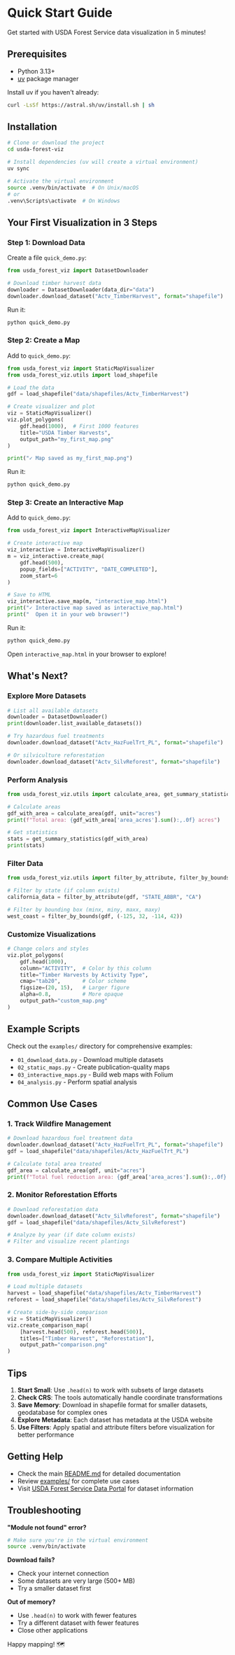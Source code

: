 # Quick Start Guide

Get started with USDA Forest Service data visualization in 5 minutes!

## Prerequisites

- Python 3.13+
- [uv](https://github.com/astral-sh/uv) package manager

Install uv if you haven't already:
```bash
curl -LsSf https://astral.sh/uv/install.sh | sh
```

## Installation

```bash
# Clone or download the project
cd usda-forest-viz

# Install dependencies (uv will create a virtual environment)
uv sync

# Activate the virtual environment
source .venv/bin/activate  # On Unix/macOS
# or
.venv\Scripts\activate  # On Windows
```

## Your First Visualization in 3 Steps

### Step 1: Download Data

Create a file `quick_demo.py`:

```python
from usda_forest_viz import DatasetDownloader

# Download timber harvest data
downloader = DatasetDownloader(data_dir="data")
downloader.download_dataset("Actv_TimberHarvest", format="shapefile")
```

Run it:
```bash
python quick_demo.py
```

### Step 2: Create a Map

Add to `quick_demo.py`:

```python
from usda_forest_viz import StaticMapVisualizer
from usda_forest_viz.utils import load_shapefile

# Load the data
gdf = load_shapefile("data/shapefiles/Actv_TimberHarvest")

# Create visualizer and plot
viz = StaticMapVisualizer()
viz.plot_polygons(
    gdf.head(1000),  # First 1000 features
    title="USDA Timber Harvests",
    output_path="my_first_map.png"
)

print("✓ Map saved as my_first_map.png")
```

Run it:
```bash
python quick_demo.py
```

### Step 3: Create an Interactive Map

Add to `quick_demo.py`:

```python
from usda_forest_viz import InteractiveMapVisualizer

# Create interactive map
viz_interactive = InteractiveMapVisualizer()
m = viz_interactive.create_map(
    gdf.head(500),
    popup_fields=["ACTIVITY", "DATE_COMPLETED"],
    zoom_start=6
)

# Save to HTML
viz_interactive.save_map(m, "interactive_map.html")
print("✓ Interactive map saved as interactive_map.html")
print("  Open it in your web browser!")
```

Run it:
```bash
python quick_demo.py
```

Open `interactive_map.html` in your browser to explore!

## What's Next?

### Explore More Datasets

```python
# List all available datasets
downloader = DatasetDownloader()
print(downloader.list_available_datasets())

# Try hazardous fuel treatments
downloader.download_dataset("Actv_HazFuelTrt_PL", format="shapefile")

# Or silviculture reforestation
downloader.download_dataset("Actv_SilvReforest", format="shapefile")
```

### Perform Analysis

```python
from usda_forest_viz.utils import calculate_area, get_summary_statistics

# Calculate areas
gdf_with_area = calculate_area(gdf, unit="acres")
print(f"Total area: {gdf_with_area['area_acres'].sum():,.0f} acres")

# Get statistics
stats = get_summary_statistics(gdf_with_area)
print(stats)
```

### Filter Data

```python
from usda_forest_viz.utils import filter_by_attribute, filter_by_bounds

# Filter by state (if column exists)
california_data = filter_by_attribute(gdf, "STATE_ABBR", "CA")

# Filter by bounding box (minx, miny, maxx, maxy)
west_coast = filter_by_bounds(gdf, (-125, 32, -114, 42))
```

### Customize Visualizations

```python
# Change colors and styles
viz.plot_polygons(
    gdf.head(1000),
    column="ACTIVITY",  # Color by this column
    title="Timber Harvests by Activity Type",
    cmap="tab20",       # Color scheme
    figsize=(20, 15),   # Larger figure
    alpha=0.8,          # More opaque
    output_path="custom_map.png"
)
```

## Example Scripts

Check out the `examples/` directory for comprehensive examples:

- `01_download_data.py` - Download multiple datasets
- `02_static_maps.py` - Create publication-quality maps
- `03_interactive_maps.py` - Build web maps with Folium
- `04_analysis.py` - Perform spatial analysis

## Common Use Cases

### 1. Track Wildfire Management

```python
# Download hazardous fuel treatment data
downloader.download_dataset("Actv_HazFuelTrt_PL", format="shapefile")
gdf = load_shapefile("data/shapefiles/Actv_HazFuelTrt_PL")

# Calculate total area treated
gdf_area = calculate_area(gdf, unit="acres")
print(f"Total fuel reduction area: {gdf_area['area_acres'].sum():,.0f} acres")
```

### 2. Monitor Reforestation Efforts

```python
# Download reforestation data
downloader.download_dataset("Actv_SilvReforest", format="shapefile")
gdf = load_shapefile("data/shapefiles/Actv_SilvReforest")

# Analyze by year (if date column exists)
# Filter and visualize recent plantings
```

### 3. Compare Multiple Activities

```python
from usda_forest_viz import StaticMapVisualizer

# Load multiple datasets
harvest = load_shapefile("data/shapefiles/Actv_TimberHarvest")
reforest = load_shapefile("data/shapefiles/Actv_SilvReforest")

# Create side-by-side comparison
viz = StaticMapVisualizer()
viz.create_comparison_map(
    [harvest.head(500), reforest.head(500)],
    titles=["Timber Harvest", "Reforestation"],
    output_path="comparison.png"
)
```

## Tips

1. **Start Small**: Use `.head(n)` to work with subsets of large datasets
2. **Check CRS**: The tools automatically handle coordinate transformations
3. **Save Memory**: Download in shapefile format for smaller datasets, geodatabase for complex ones
4. **Explore Metadata**: Each dataset has metadata at the USDA website
5. **Use Filters**: Apply spatial and attribute filters before visualization for better performance

## Getting Help

- Check the main [README.md](README.md) for detailed documentation
- Review [examples/](examples/) for complete use cases
- Visit [USDA Forest Service Data Portal](https://data.fs.usda.gov/geodata/edw/datasets.php) for dataset information

## Troubleshooting

**"Module not found" error?**
```bash
# Make sure you're in the virtual environment
source .venv/bin/activate
```

**Download fails?**
- Check your internet connection
- Some datasets are very large (500+ MB)
- Try a smaller dataset first

**Out of memory?**
- Use `.head(n)` to work with fewer features
- Try a different dataset with fewer features
- Close other applications

Happy mapping! 🗺️

